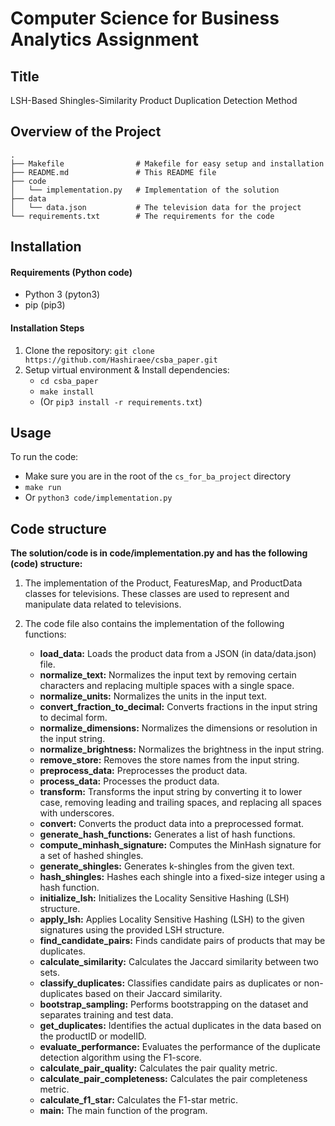 # Computer Science for Business Analytics Assignment

## Title
LSH-Based Shingles-Similarity Product Duplication Detection Method

## Overview of the Project
```
.
├── Makefile                # Makefile for easy setup and installation
├── README.md               # This README file
├── code
│   └── implementation.py   # Implementation of the solution
├── data
│   └── data.json           # The television data for the project
└── requirements.txt        # The requirements for the code

```

## Installation
#### Requirements (Python code)
- Python 3 (pyton3)
- pip (pip3)

#### Installation Steps
1. Clone the repository: `git clone https://github.com/Hashiraee/csba_paper.git`
2. Setup virtual environment & Install dependencies:
    - `cd csba_paper`
    - `make install`
    - (Or `pip3 install -r requirements.txt`)

## Usage
To run the code:
- Make sure you are in the root of the `cs_for_ba_project` directory
- `make run`
- Or `python3 code/implementation.py`

## Code structure
**The solution/code is in code/implementation.py and has the following (code) structure:**
1. The implementation of the Product, FeaturesMap, and ProductData classes for
   televisions. These classes are used to represent and manipulate data related
   to televisions.

2. The code file also contains the implementation of the following functions:
    - **load_data:** Loads the product data from a JSON (in data/data.json) file.
    - **normalize_text:** Normalizes the input text by removing certain characters and replacing multiple spaces with a single space.
    - **normalize_units:** Normalizes the units in the input text.
    - **convert_fraction_to_decimal:** Converts fractions in the input string to decimal form.
    - **normalize_dimensions:** Normalizes the dimensions or resolution in the input string.
    - **normalize_brightness:** Normalizes the brightness in the input string.
    - **remove_store:** Removes the store names from the input string.
    - **preprocess_data:** Preprocesses the product data.
    - **process_data:** Processes the product data.
    - **transform:** Transforms the input string by converting it to lower case, removing leading and trailing spaces, and replacing all spaces with underscores.
    - **convert:** Converts the product data into a preprocessed format.
    - **generate_hash_functions:** Generates a list of hash functions.
    - **compute_minhash_signature:** Computes the MinHash signature for a set of hashed shingles.
    - **generate_shingles:** Generates k-shingles from the given text.
    - **hash_shingles:** Hashes each shingle into a fixed-size integer using a hash function.
    - **initialize_lsh:** Initializes the Locality Sensitive Hashing (LSH) structure.
    - **apply_lsh:** Applies Locality Sensitive Hashing (LSH) to the given signatures using the provided LSH structure.
    - **find_candidate_pairs:** Finds candidate pairs of products that may be duplicates.
    - **calculate_similarity:** Calculates the Jaccard similarity between two sets.
    - **classify_duplicates:** Classifies candidate pairs as duplicates or non-duplicates based on their Jaccard similarity.
    - **bootstrap_sampling:** Performs bootstrapping on the dataset and separates training and test data.
    - **get_duplicates:** Identifies the actual duplicates in the data based on the productID or modelID.
    - **evaluate_performance:** Evaluates the performance of the duplicate detection algorithm using the F1-score.
    - **calculate_pair_quality:** Calculates the pair quality metric.
    - **calculate_pair_completeness:** Calculates the pair completeness metric.
    - **calculate_f1_star:** Calculates the F1-star metric.
    - **main:** The main function of the program.
